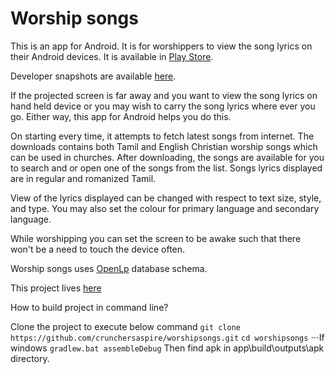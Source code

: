 Worship songs
============
This is an app for Android. It is for worshippers to view the song lyrics on their Android devices. It is available in [Play Store](https://play.google.com/store/apps/details?id=org.worshipsongs).

Developer snapshots are available [here](#).

If the projected screen is far away and you want to view the song lyrics on hand held device or you may wish to carry the song lyrics where ever you go. Either way, this app for Android helps you do this.

On starting every time, it attempts to fetch latest songs from internet. The downloads contains both Tamil and English Christian worship songs which can be used in churches. After downloading, the songs are available for you to search and or open one of the songs from the list. Songs lyrics displayed are in regular and romanized Tamil.

View of the lyrics displayed can be changed with respect to text size, style, and type. You may also set the colour for primary language and secondary language.

While worshipping you can set the screen to be awake such that there won't be a need to touch the device often.

Worship songs uses [OpenLp](http://openlp.org/) database schema. 

This project lives [here](https://github.com/crunchersaspire/worshipsongs)

How to build project in command line?

Clone the project to execute below command
`git clone https://github.com/crunchersaspire/worshipsongs.git`
`cd worshipsongs`
⋅⋅⋅If windows
`gradlew.bat assembleDebug`
Then find apk in app\build\outputs\apk directory.
